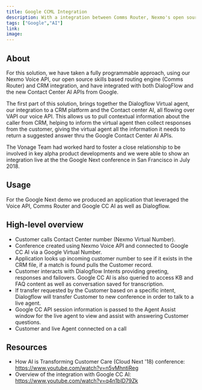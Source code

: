 ```yaml
---
title: Google CCML Integration
description: With a integration between Comms Router, Nexmo's open sourced Contact Center solution, and Google's Contact Center APIs, we are able to expand the capabilities we are bringing into the programmable contact center space.
tags: ["Google","AI"]
link: 
image: 
---
```


## About

For this solution, we have taken a fully programmable approach, using our Nexmo Voice API, our open source skills based routing engine (Comms Router) and CRM integration, and have integrated with both DialogFlow and the new Contact Center AI APIs from Google.

The first part of this solution, brings together the Dialogflow Virtual agent, our integration to a CRM platform and the Contact center AI, all flowing over VAPI our voice API. This allows us to pull contextual information about the caller from CRM, helping to inform the virtual agent then collect responses from the customer, giving the virtual agent all the information it needs to return a suggested answer thru the Google Contact Center AI APIs.

The Vonage Team had worked hard to foster a close relationship to be involved in key alpha product developments and we were able to show an integration live at the the Google Next conference in San Francisco in July 2018.

## Usage
For the Google Next demo we produced an application that leveraged the Voice API, Comms Router and Google CC AI as well as Dialogflow.

## High-level overview

- Customer calls Contact Center number (Nexmo Virtual Number).
- Conference created using Nexmo Voice API and connected to Google CC AI via a Google Virtual Number.
- Application looks up incoming customer number to see if it exists in the CRM file, if a match is found pulls the Customer record.
- Customer interacts with Dialogflow Intents providing greeting, responses and failovers. Google CC AI is also queried to access KB and FAQ content as well as conversation saved for transcription.
- If transfer requested by the Customer based on a specific intent, Dialogflow will transfer Customer to new conference in order to talk to a live agent.
- Google CC API session information is passed to the Agent Assist window for the live agent to view and assist with answering Customer questions.
- Customer and live Agent connected on a call



## Resources
- How AI is Transforming Customer Care (Cloud Next '18) conference: https://www.youtube.com/watch?v=n5vMhntiReg 
- Overview of the integration with Google CC AI: https://www.youtube.com/watch?v=q4n1bID79Zk 